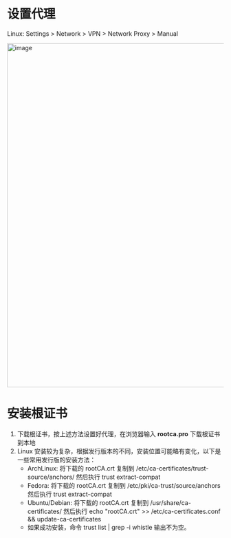 # 设置代理
Linux: Settings > Network > VPN > Network Proxy > Manual

<img width="800" alt="image" src="https://user-images.githubusercontent.com/11450939/170710577-3c289f69-29bd-42b1-8b77-fb2bbcfacf86.png">

# 安装根证书
1. 下载根证书，按上述方法设置好代理，在浏览器输入 **rootca.pro** 下载根证书到本地
2. Linux 安装较为复杂，根据发行版本的不同，安装位置可能略有变化，以下是一些常用发行版的安装方法：
    - ArchLinux: 将下载的 rootCA.crt 复制到 /etc/ca-certificates/trust-source/anchors/ 然后执行 trust extract-compat
    - Fedora: 将下载的 rootCA.crt 复制到 /etc/pki/ca-trust/source/anchors 然后执行 trust extract-compat
    - Ubuntu/Debian: 将下载的 rootCA.crt 复制到 /usr/share/ca-certificates/ 然后执行 echo "rootCA.crt" >> /etc/ca-certificates.conf && update-ca-certificates
    - 如果成功安装，命令 trust list | grep -i whistle 输出不为空。
